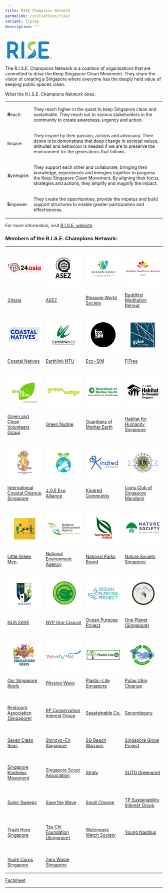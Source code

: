 ```yaml
---
title: RISE Champions Network
permalink: /initiatives/rise/
variant: tiptap
description: ""
---
```

<p></p>
<div class="isomer-image-wrapper">
<img style="width: 30%;" height="auto" width="100%" alt="RISE" src="/images/Initiatives/Rise/rise_logo_final__p__2c6d4f30_ba3a_4d6c_95be_8782e1fd3136_tmb_medium.png">
</div>
<p>The R.I.S.E. Champions Network is a coalition of organisations that are
committed to drive the Keep Singapore Clean Movement. They share the vision
of creating a Singapore where everyone has the deeply held value of keeping
public spaces clean.</p>
<p>What the R.I.S.E. Champions Network does:</p>
<table style="minWidth: 50px">
<colgroup>
<col>
<col>
</colgroup>
<tbody>
<tr>
<td rowspan="1" colspan="1">
<p><strong>R</strong>each:</p>
</td>
<td rowspan="1" colspan="1">
<p>They reach higher in the quest to keep Singapore clean and sustainable.
They reach out to various stakeholders in the community to create awareness,
urgency and action.&nbsp;</p>
</td>
</tr>
<tr>
<td rowspan="1" colspan="1">
<p><strong>I</strong>nspire:</p>
</td>
<td rowspan="1" colspan="1">
<p>They inspire by their passion, actions and advocacy. Their desire is to
demonstrate that deep change in societal values, attitudes and behaviour
is needed if we are to preserve the environment for the generations that
follows.</p>
</td>
</tr>
<tr>
<td rowspan="1" colspan="1">
<p><strong>S</strong>ynergise:</p>
</td>
<td rowspan="1" colspan="1">
<p>They support each other and collaborate, bringing their knowledge, experiences
and energies together to progress the Keep Singapore Clean Movement. By
aligning their focus, strategies and actions, they amplify and magnify
the impact.</p>
</td>
</tr>
<tr>
<td rowspan="1" colspan="1">
<p><strong>E</strong>mpower:</p>
</td>
<td rowspan="1" colspan="1">
<p>They create the opportunities, provide the impetus and build support structures
to enable greater participation and effectiveness.</p>
</td>
</tr>
</tbody>
</table>
<p>For more information, visit <a href="https://rise-network.sg/" rel="noopener noreferrer nofollow" target="_blank">R.I.S.E. website</a>.</p>
<h3>Members of the R.I.S.E. Champions Network:</h3>
<table style="minWidth: 100px">
<colgroup>
<col>
<col>
<col>
<col>
</colgroup>
<tbody>
<tr>
<th rowspan="1" colspan="1">
<p></p>
<div class="isomer-image-wrapper">
<img style="width: 100%" height="auto" width="100%" alt="" src="/images/Initiatives/Rise/24asia.jpg">
</div>
</th>
<th rowspan="1" colspan="1">
<p></p>
<div class="isomer-image-wrapper">
<img style="width: 100%" height="auto" width="100%" alt="" src="/images/Initiatives/Rise/ASEZ_SG.jpg">
</div>
</th>
<th rowspan="1" colspan="1">
<p></p>
<div class="isomer-image-wrapper">
<img style="width: 100%" height="auto" width="100%" alt="" src="/images/Initiatives/Rise/Blossom_World.jpg">
</div>
</th>
<th rowspan="1" colspan="1">
<p></p>
<div class="isomer-image-wrapper">
<img style="width: 100%" height="auto" width="100%" alt="" src="/images/Initiatives/Rise/Buddhist_Meditation_Retreat.jpg">
</div>
</th>
</tr>
<tr>
<td rowspan="1" colspan="1">
<p><a href="https://www.24asia.org/" rel="noopener noreferrer nofollow" target="_blank">24asia</a>
</p>
</td>
<td rowspan="1" colspan="1">
<p><a href="https://asez.org/" rel="noopener noreferrer nofollow" target="_blank">ASEZ</a>
</p>
</td>
<td rowspan="1" colspan="1">
<p><a href="https://www.blossomworld.sg/" rel="noopener noreferrer nofollow" target="_blank">Blossom World Society</a>
</p>
</td>
<td rowspan="1" colspan="1">
<p><a href="https://bmr.sg/page/about_us" rel="noopener noreferrer nofollow" target="_blank">Buddhist Meditation Retreat</a>
</p>
</td>
</tr>
<tr>
<td rowspan="1" colspan="1">
<p></p>
<div class="isomer-image-wrapper">
<img style="width: 100%" height="auto" width="100%" alt="" src="/images/Initiatives/Rise/Coastal_Natives.jpg">
</div>
</td>
<td rowspan="1" colspan="1">
<p></p>
<div class="isomer-image-wrapper">
<img style="width: 100%" height="auto" width="100%" alt="" src="/images/Initiatives/Rise/Earthlink.jpg">
</div>
</td>
<td rowspan="1" colspan="1">
<p></p>
<div class="isomer-image-wrapper">
<img style="width: 100%" height="auto" width="100%" alt="" src="/images/Initiatives/Rise/Eco_SIM.jpg">
</div>
</td>
<td rowspan="1" colspan="1">
<p></p>
<div class="isomer-image-wrapper">
<img style="width: 100%" height="auto" width="100%" alt="" src="/images/Initiatives/Rise/FiTree.jpg">
</div>
</td>
</tr>
<tr>
<td rowspan="1" colspan="1">
<p><a href="https://www.coastalnatives.sg/" rel="noopener noreferrer nofollow" target="_blank">Coastal Natives</a>
</p>
</td>
<td rowspan="1" colspan="1">
<p><a href="http://www.instagram.com/earthlinkntu" rel="noopener noreferrer nofollow" target="_blank">Earthlink NTU</a>
</p>
</td>
<td rowspan="1" colspan="1">
<p><a href="https://www.facebook.com/EcoSIMClub" rel="noopener noreferrer nofollow" target="_blank">Eco-SIM</a>
</p>
</td>
<td rowspan="1" colspan="1">
<p><a href="https://www.instagram.com/greenfitree/" rel="noopener noreferrer nofollow" target="_blank">FiTree</a>
</p>
</td>
</tr>
<tr>
<td rowspan="1" colspan="1">
<p></p>
<div class="isomer-image-wrapper">
<img style="width: 100%" height="auto" width="100%" alt="" src="/images/Initiatives/Rise/Green_and_Clean.jpg">
</div>
</td>
<td rowspan="1" colspan="1">
<p></p>
<div class="isomer-image-wrapper">
<img style="width: 100%" height="auto" width="100%" alt="" src="/images/Initiatives/Rise/Green_Nudge.jpg">
</div>
</td>
<td rowspan="1" colspan="1">
<p></p>
<div class="isomer-image-wrapper">
<img style="width: 100%" height="auto" width="100%" alt="" src="/images/Initiatives/Rise/Guardians_of_Mother_Earth.jpg">
</div>
</td>
<td rowspan="1" colspan="1">
<p></p>
<div class="isomer-image-wrapper">
<img style="width: 100%" height="auto" width="100%" alt="" src="/images/Initiatives/Rise/Habitat_for_Humanity.jpg">
</div>
</td>
</tr>
<tr>
<td rowspan="1" colspan="1">
<p><a href="https://www.facebook.com/greenncleanmm" rel="noopener noreferrer nofollow" target="_blank">Green and Clean Volunteers Group</a>
</p>
</td>
<td rowspan="1" colspan="1">
<p><a href="https://www.greennudge.sg/" rel="noopener noreferrer nofollow" target="_blank">Green Nudge</a>
</p>
</td>
<td rowspan="1" colspan="1">
<p><a href="https://www.facebook.com/GuardiansOfMotherEarth.Sg/" rel="noopener noreferrer nofollow" target="_blank">Guardians of Mother Earth</a>
</p>
</td>
<td rowspan="1" colspan="1">
<p><a href="https://www.habitat.org.sg/" rel="noopener noreferrer nofollow" target="_blank">Habitat for Humanity Singapore</a>
</p>
</td>
</tr>
<tr>
<td rowspan="1" colspan="1">
<p></p>
<div class="isomer-image-wrapper">
<img style="width: 100%" height="auto" width="100%" alt="" src="/images/Initiatives/Rise/ICCS.jpg">
</div>
</td>
<td rowspan="1" colspan="1">
<p></p>
<div class="isomer-image-wrapper">
<img style="width: 100%" height="auto" width="100%" alt="" src="/images/Initiatives/Rise/JOE_Eco_Alliance.jpg">
</div>
</td>
<td rowspan="1" colspan="1">
<p></p>
<div class="isomer-image-wrapper">
<img style="width: 100%" height="auto" width="100%" alt="" src="/images/Initiatives/Rise/Kindred.jpg">
</div>
</td>
<td rowspan="1" colspan="1">
<p></p>
<div class="isomer-image-wrapper">
<img style="width: 100%" height="auto" width="100%" alt="" src="/images/Initiatives/Rise/LCS_Mandarin.jpg">
</div>
</td>
</tr>
<tr>
<td rowspan="1" colspan="1">
<p><a href="https://coastalcleanup.nus.edu.sg/" rel="noopener noreferrer nofollow" target="_blank">International Coastal Cleanup Singapore</a>
</p>
</td>
<td rowspan="1" colspan="1">
<p><a href="https://www.joeecoalliance.com/en/" rel="noopener noreferrer nofollow" target="_blank">J.O.E Eco Alliance</a>
</p>
</td>
<td rowspan="1" colspan="1">
<p><a href="https://kindred.sg/" rel="noopener noreferrer nofollow" target="_blank">Kindred Community</a>
</p>
</td>
<td rowspan="1" colspan="1">
<p><a href="https://www.facebook.com/profile.php?id=61575752011246" rel="noopener noreferrer nofollow" target="_blank">Lions Club of Singapore Mandarin</a>
</p>
</td>
</tr>
<tr>
<td rowspan="1" colspan="1">
<p></p>
<div class="isomer-image-wrapper">
<img style="width: 100%" height="auto" width="100%" alt="" src="/images/Initiatives/Rise/Little_Green_Men.jpg">
</div>
</td>
<td rowspan="1" colspan="1">
<p></p>
<div class="isomer-image-wrapper">
<img style="width: 100%" height="auto" width="100%" alt="" src="/images/Initiatives/Rise/NEA.jpg">
</div>
</td>
<td rowspan="1" colspan="1">
<p></p>
<div class="isomer-image-wrapper">
<img style="width: 100%" height="auto" width="100%" alt="" src="/images/Initiatives/Rise/NParks.jpg">
</div>
</td>
<td rowspan="1" colspan="1">
<p></p>
<div class="isomer-image-wrapper">
<img style="width: 100%" height="auto" width="100%" alt="" src="/images/Initiatives/Rise/NSS.jpg">
</div>
</td>
</tr>
<tr>
<td rowspan="1" colspan="1">
<p><a href="https://www.facebook.com/littlegreenmensg" rel="noopener noreferrer nofollow" target="_blank">Little Green Men</a>
</p>
</td>
<td rowspan="1" colspan="1">
<p><a href="https://www.nea.gov.sg/" rel="noopener noreferrer nofollow" target="_blank">National Environment Agency</a>
</p>
</td>
<td rowspan="1" colspan="1">
<p><a href="https://www.nparks.gov.sg/" rel="noopener noreferrer nofollow" target="_blank">National Parks Board</a>
</p>
</td>
<td rowspan="1" colspan="1">
<p><a href="https://www.nss.org.sg/" rel="noopener noreferrer nofollow" target="_blank">Nature Society Singapore</a>
</p>
</td>
</tr>
<tr>
<td rowspan="1" colspan="1">
<p></p>
<div class="isomer-image-wrapper">
<img style="width: 100%" height="auto" width="100%" alt="" src="/images/Initiatives/Rise/NUS_SAVE.jpg">
</div>
</td>
<td rowspan="1" colspan="1">
<p></p>
<div class="isomer-image-wrapper">
<img style="width: 100%" height="auto" width="100%" alt="" src="/images/Initiatives/Rise/NYP_Geo_Council.jpg">
</div>
</td>
<td rowspan="1" colspan="1">
<p></p>
<div class="isomer-image-wrapper">
<img style="width: 100%" height="auto" width="100%" alt="" src="/images/Initiatives/Rise/OPP.jpg">
</div>
</td>
<td rowspan="1" colspan="1">
<p></p>
<div class="isomer-image-wrapper">
<img style="width: 100%" height="auto" width="100%" alt="" src="/images/Initiatives/Rise/One_Planet.jpg">
</div>
</td>
</tr>
<tr>
<td rowspan="1" colspan="1">
<p><a href="https://nussavewrites.wordpress.com/" rel="noopener noreferrer nofollow" target="_blank">NUS SAVE</a>
</p>
</td>
<td rowspan="1" colspan="1">
<p><a href="https://www.instagram.com/nypgeocouncil" rel="noopener noreferrer nofollow" target="_blank">NYP Geo Council</a>
</p>
</td>
<td rowspan="1" colspan="1">
<p><a href="http://www.oceanpurposeproject.com/" rel="noopener noreferrer nofollow" target="_blank">Ocean Purpose Project</a>
</p>
</td>
<td rowspan="1" colspan="1">
<p><a href="https://www.facebook.com/groups/939651983034264/" rel="noopener noreferrer nofollow" target="_blank">One Planet (Singapore)</a>
</p>
</td>
</tr>
<tr>
<td rowspan="1" colspan="1">
<p></p>
<div class="isomer-image-wrapper">
<img style="width: 100%" height="auto" width="100%" alt="Our Singapore Reefs" src="/images/Initiatives/Rise/Our_Singapore_Reefs.jpg">
</div>
</td>
<td rowspan="1" colspan="1">
<p></p>
<div class="isomer-image-wrapper">
<img style="width: 100%" height="auto" width="100%" alt="PAssion Wave" src="/images/Initiatives/Rise/PAssion_Wave.jpg">
</div>
</td>
<td rowspan="1" colspan="1">
<p></p>
<div class="isomer-image-wrapper">
<img style="width: 100%" height="auto" width="100%" alt="Plastic Lite" src="/images/Initiatives/Rise/Plastic_Lite.jpg">
</div>
</td>
<td rowspan="1" colspan="1">
<p></p>
<div class="isomer-image-wrapper">
<img style="width: 100%" height="auto" width="100%" alt="Pulau Ubin Cleanup" src="/images/Initiatives/Rise/Pulau_Ubin_Cleanup.jpg">
</div>
</td>
</tr>
<tr>
<td rowspan="1" colspan="1">
<p><a href="http://www.instagram.com/oursingaporereefs/" rel="noopener noreferrer nofollow" target="_blank">Our Singapore Reefs</a>
</p>
</td>
<td rowspan="1" colspan="1">
<p><a href="https://www.facebook.com/pa.passionwave" rel="noopener noreferrer nofollow" target="_blank">PAssion Wave</a>
</p>
</td>
<td rowspan="1" colspan="1">
<p><a href="https://www.instagram.com/plasticlitesg/" rel="noopener noreferrer nofollow" target="_blank">Plastic-Lite Singapore</a>
</p>
</td>
<td rowspan="1" colspan="1">
<p><a href="https://www.facebook.com/pulauubincleanup" rel="noopener noreferrer nofollow" target="_blank">Pulau Ubin Cleanup</a>
</p>
</td>
</tr>
<tr>
<td rowspan="1" colspan="1">
<p></p>
</td>
<td rowspan="1" colspan="1">
<p></p>
</td>
<td rowspan="1" colspan="1">
<p></p>
</td>
<td rowspan="1" colspan="1">
<p></p>
</td>
</tr>
<tr>
<td rowspan="1" colspan="1">
<p><a href="https://www.toilet.org.sg/" rel="noopener noreferrer nofollow" target="_blank">Restroom Association (Singapore)</a>
</p>
</td>
<td rowspan="1" colspan="1">
<p><a href="https://www.instagram.com/rp_conservation/" rel="noopener noreferrer nofollow" target="_blank">RP Conservation Interest Group</a>
</p>
</td>
<td rowspan="1" colspan="1">
<p><a href="https://www.seastainable.co/" rel="noopener noreferrer nofollow" target="_blank">Seastainable Co.</a>
</p>
</td>
<td rowspan="1" colspan="1">
<p><a href="https://www.instagram.com/secondsguru" rel="noopener noreferrer nofollow" target="_blank">Secondsguru</a>
</p>
</td>
</tr>
<tr>
<td rowspan="1" colspan="1">
<p></p>
</td>
<td rowspan="1" colspan="1">
<p></p>
</td>
<td rowspan="1" colspan="1">
<p></p>
</td>
<td rowspan="1" colspan="1">
<p></p>
</td>
</tr>
<tr>
<td rowspan="1" colspan="1">
<p><a href="http://www.facebook.com/sevencleanseas" rel="noopener noreferrer nofollow" target="_blank">Seven Clean Seas</a>
</p>
</td>
<td rowspan="1" colspan="1">
<p><a href="https://www.shinnyoen.sg/" rel="noopener noreferrer nofollow" target="_blank">Shinnyo-En Singapore</a>
</p>
</td>
<td rowspan="1" colspan="1">
<p><a href="https://www.facebook.com/groups/sgbeachwarriors/" rel="noopener noreferrer nofollow" target="_blank">SG Beach Warriors</a>
</p>
</td>
<td rowspan="1" colspan="1">
<p><a href="https://www.facebook.com/groups/yellowgloveproject/" rel="noopener noreferrer nofollow" target="_blank">Singapore Glove Project</a>
</p>
</td>
</tr>
<tr>
<td rowspan="1" colspan="1">
<p></p>
</td>
<td rowspan="1" colspan="1">
<p></p>
</td>
<td rowspan="1" colspan="1">
<p></p>
</td>
<td rowspan="1" colspan="1">
<p></p>
</td>
</tr>
<tr>
<td rowspan="1" colspan="1">
<p><a href="https://www.kindness.sg/" rel="noopener noreferrer nofollow" target="_blank">Singapore Kindness Movement</a>
</p>
</td>
<td rowspan="1" colspan="1">
<p><a href="https://scout.sg/" rel="noopener noreferrer nofollow" target="_blank">Singapore Scout Association</a>
</p>
</td>
<td rowspan="1" colspan="1">
<p><a href="https://stridy.com/" rel="noopener noreferrer nofollow" target="_blank">Stridy</a>
</p>
</td>
<td rowspan="1" colspan="1">
<p><a href="https://greenprint.opensutd.org/About_Us.html" rel="noopener noreferrer nofollow" target="_blank">SUTD Greenprint</a>
</p>
</td>
</tr>
<tr>
<td rowspan="1" colspan="1">
<p></p>
</td>
<td rowspan="1" colspan="1">
<p></p>
</td>
<td rowspan="1" colspan="1">
<p></p>
</td>
<td rowspan="1" colspan="1">
<p></p>
</td>
</tr>
<tr>
<td rowspan="1" colspan="1">
<p><a href="http://www.instagram.com/sailorsweeps/" rel="noopener noreferrer nofollow" target="_blank">Sailor Sweeps</a>
</p>
</td>
<td rowspan="1" colspan="1">
<p><a href="http://www.instagram.com/save__the__wave" rel="noopener noreferrer nofollow" target="_blank">Save the Wave</a>
</p>
</td>
<td rowspan="1" colspan="1">
<p><a href="http://www.smallchangesg.com/" rel="noopener noreferrer nofollow" target="_blank">Small Change</a>
</p>
</td>
<td rowspan="1" colspan="1">
<p><a href="https://www.instagram.com/tpsustig/" rel="noopener noreferrer nofollow" target="_blank">TP Sustainability Interest Group</a>
</p>
</td>
</tr>
<tr>
<td rowspan="1" colspan="1">
<p></p>
</td>
<td rowspan="1" colspan="1">
<p></p>
</td>
<td rowspan="1" colspan="1">
<p></p>
</td>
<td rowspan="1" colspan="1">
<p></p>
</td>
</tr>
<tr>
<td rowspan="1" colspan="1">
<p><a href="https://www.facebook.com/TrashHeroSingapore" rel="noopener noreferrer nofollow" target="_blank">Trash Hero Singapore</a>
</p>
</td>
<td rowspan="1" colspan="1">
<p><a href="https://www.tzuchi.org.sg/en" rel="noopener noreferrer nofollow" target="_blank">Tzu Chi Foundation (Singapore)</a>
</p>
</td>
<td rowspan="1" colspan="1">
<p><a href="https://www.wws.org.sg/" rel="noopener noreferrer nofollow" target="_blank">Waterways Watch Society</a>
</p>
</td>
<td rowspan="1" colspan="1">
<p><a href="https://youngnautilus.com/" rel="noopener noreferrer nofollow" target="_blank">Young Nautilus</a>
</p>
</td>
</tr>
<tr>
<td rowspan="1" colspan="1">
<p></p>
</td>
<td rowspan="1" colspan="1">
<p></p>
</td>
<td rowspan="1" colspan="1">
<p></p>
</td>
<td rowspan="1" colspan="1">
<p></p>
</td>
</tr>
<tr>
<td rowspan="1" colspan="1">
<p><a href="https://youthcorps.nyc.gov.sg/" rel="noopener noreferrer nofollow" target="_blank">Youth Corps Singapore</a>
</p>
</td>
<td rowspan="1" colspan="1">
<p><a href="https://www.zerowastesg.com/" rel="noopener noreferrer nofollow" target="_blank">Zero Waste Singapore</a>
</p>
</td>
<td rowspan="1" colspan="1">
<p></p>
</td>
<td rowspan="1" colspan="1">
<p></p>
</td>
</tr>
</tbody>
</table>
<p><a href="/files/PHC_Factsheet_R_I_S_E_Champions_Network_June_2025__Final_.pdf" rel="noopener noreferrer nofollow" target="_blank">Factsheet</a>
</p>
<hr>
<p></p>